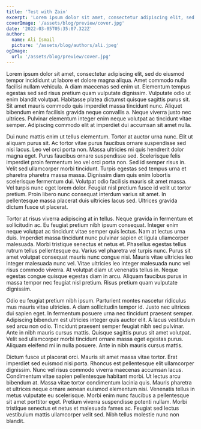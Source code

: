 ```yaml
---
title: 'Test with Zain'
excerpt: 'Lorem ipsum dolor sit amet, consectetur adipiscing elit, sed do eiusmod tempor incididunt ut labore et dolore magna aliqua. Praesent elementum facilisis leo vel fringilla est ullamcorper eget. At imperdiet dui accumsan sit amet nulla facilities morbi tempus.'
coverImage: '/assets/blog/preview/cover.jpg'
date: '2022-03-05T05:35:07.322Z'
author:
  name: Ali Ismail
  picture: '/assets/blog/authors/ali.jpeg'
ogImage:
  url: '/assets/blog/preview/cover.jpg'
---
```


Lorem ipsum dolor sit amet, consectetur adipiscing elit, sed do eiusmod tempor incididunt ut labore et dolore magna aliqua. Amet commodo nulla facilisi nullam vehicula. A diam maecenas sed enim ut. Elementum tempus egestas sed sed risus pretium quam vulputate dignissim. Vulputate odio ut enim blandit volutpat. Habitasse platea dictumst quisque sagittis purus sit. Sit amet mauris commodo quis imperdiet massa tincidunt nunc. Aliquet bibendum enim facilisis gravida neque convallis a. Neque viverra justo nec ultrices. Pulvinar elementum integer enim neque volutpat ac tincidunt vitae semper. Adipiscing commodo elit at imperdiet dui accumsan sit amet nulla.

Dui nunc mattis enim ut tellus elementum. Tortor at auctor urna nunc. Elit ut aliquam purus sit. Ac tortor vitae purus faucibus ornare suspendisse sed nisi lacus. Leo vel orci porta non. Massa ultricies mi quis hendrerit dolor magna eget. Purus faucibus ornare suspendisse sed. Scelerisque felis imperdiet proin fermentum leo vel orci porta non. Sed id semper risus in. Velit sed ullamcorper morbi tincidunt. Turpis egestas sed tempus urna et pharetra pharetra massa massa. Dignissim diam quis enim lobortis scelerisque fermentum dui. Volutpat odio facilisis mauris sit amet massa. Vel turpis nunc eget lorem dolor. Feugiat nisl pretium fusce id velit ut tortor pretium. Proin libero nunc consequat interdum varius sit amet. In pellentesque massa placerat duis ultricies lacus sed. Ultrices gravida dictum fusce ut placerat.

Tortor at risus viverra adipiscing at in tellus. Neque gravida in fermentum et sollicitudin ac. Eu feugiat pretium nibh ipsum consequat. Integer enim neque volutpat ac tincidunt vitae semper quis lectus. Nam at lectus urna duis. Imperdiet massa tincidunt nunc pulvinar sapien et ligula ullamcorper malesuada. Morbi tristique senectus et netus et. Phasellus egestas tellus rutrum tellus pellentesque eu. Varius vel pharetra vel turpis nunc. Purus sit amet volutpat consequat mauris nunc congue nisi. Mauris vitae ultricies leo integer malesuada nunc vel. Vitae ultricies leo integer malesuada nunc vel risus commodo viverra. At volutpat diam ut venenatis tellus in. Neque egestas congue quisque egestas diam in arcu. Aliquam faucibus purus in massa tempor nec feugiat nisl pretium. Risus pretium quam vulputate dignissim.

Odio eu feugiat pretium nibh ipsum. Parturient montes nascetur ridiculus mus mauris vitae ultricies. A diam sollicitudin tempor id. Justo nec ultrices dui sapien eget. In fermentum posuere urna nec tincidunt praesent semper. Adipiscing bibendum est ultricies integer quis auctor elit. A lacus vestibulum sed arcu non odio. Tincidunt praesent semper feugiat nibh sed pulvinar. Ante in nibh mauris cursus mattis. Quisque sagittis purus sit amet volutpat. Velit sed ullamcorper morbi tincidunt ornare massa eget egestas purus. Aliquam eleifend mi in nulla posuere. Ante in nibh mauris cursus mattis.

Dictum fusce ut placerat orci. Mauris sit amet massa vitae tortor. Erat imperdiet sed euismod nisi porta. Rhoncus est pellentesque elit ullamcorper dignissim. Nunc vel risus commodo viverra maecenas accumsan lacus. Condimentum vitae sapien pellentesque habitant morbi. Ut lectus arcu bibendum at. Massa vitae tortor condimentum lacinia quis. Mauris pharetra et ultrices neque ornare aenean euismod elementum nisi. Venenatis tellus in metus vulputate eu scelerisque. Morbi enim nunc faucibus a pellentesque sit amet porttitor eget. Pretium viverra suspendisse potenti nullam. Morbi tristique senectus et netus et malesuada fames ac. Feugiat sed lectus vestibulum mattis ullamcorper velit sed. Nibh tellus molestie nunc non blandit.